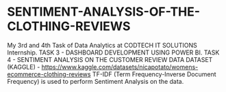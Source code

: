 # SENTIMENT-ANALYSIS-OF-THE-CLOTHING-REVIEWS
My 3rd and 4th Task of Data Analytics at CODTECH IT SOLUTIONS Internship. 
TASK 3 - DASHBOARD DEVELOPMENT USING POWER BI.
TASK 4 - SENTIMENT ANALYSIS ON THE CUSTOMER REVIEW DATA 
DATASET (KAGGLE) - https://www.kaggle.com/datasets/nicapotato/womens-ecommerce-clothing-reviews
TF-IDF (Term Frequency-Inverse Document Frequency) is used to perform Sentiment Analysis on the data. 
